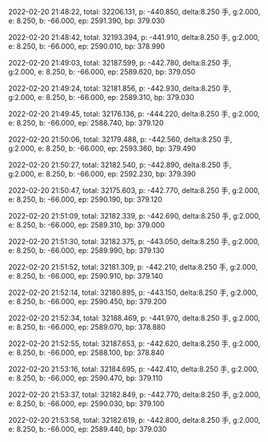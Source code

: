 2022-02-20 21:48:22, total: 32206.131, p: -440.850, delta:8.250 手, g:2.000, e: 8.250, b: -66.000, ep: 2591.390, bp: 379.030

2022-02-20 21:48:42, total: 32193.394, p: -441.910, delta:8.250 手, g:2.000, e: 8.250, b: -66.000, ep: 2590.010, bp: 378.990

2022-02-20 21:49:03, total: 32187.599, p: -442.780, delta:8.250 手, g:2.000, e: 8.250, b: -66.000, ep: 2589.620, bp: 379.050

2022-02-20 21:49:24, total: 32181.856, p: -442.930, delta:8.250 手, g:2.000, e: 8.250, b: -66.000, ep: 2589.310, bp: 379.030

2022-02-20 21:49:45, total: 32176.136, p: -444.220, delta:8.250 手, g:2.000, e: 8.250, b: -66.000, ep: 2588.740, bp: 379.120

2022-02-20 21:50:06, total: 32179.488, p: -442.560, delta:8.250 手, g:2.000, e: 8.250, b: -66.000, ep: 2593.360, bp: 379.490

2022-02-20 21:50:27, total: 32182.540, p: -442.890, delta:8.250 手, g:2.000, e: 8.250, b: -66.000, ep: 2592.230, bp: 379.390

2022-02-20 21:50:47, total: 32175.603, p: -442.770, delta:8.250 手, g:2.000, e: 8.250, b: -66.000, ep: 2590.190, bp: 379.120

2022-02-20 21:51:09, total: 32182.339, p: -442.690, delta:8.250 手, g:2.000, e: 8.250, b: -66.000, ep: 2589.310, bp: 379.000

2022-02-20 21:51:30, total: 32182.375, p: -443.050, delta:8.250 手, g:2.000, e: 8.250, b: -66.000, ep: 2589.990, bp: 379.130

2022-02-20 21:51:52, total: 32181.309, p: -442.210, delta:8.250 手, g:2.000, e: 8.250, b: -66.000, ep: 2590.910, bp: 379.140

2022-02-20 21:52:14, total: 32180.895, p: -443.150, delta:8.250 手, g:2.000, e: 8.250, b: -66.000, ep: 2590.450, bp: 379.200

2022-02-20 21:52:34, total: 32188.469, p: -441.970, delta:8.250 手, g:2.000, e: 8.250, b: -66.000, ep: 2589.070, bp: 378.880

2022-02-20 21:52:55, total: 32187.653, p: -442.620, delta:8.250 手, g:2.000, e: 8.250, b: -66.000, ep: 2588.100, bp: 378.840

2022-02-20 21:53:16, total: 32184.695, p: -442.410, delta:8.250 手, g:2.000, e: 8.250, b: -66.000, ep: 2590.470, bp: 379.110

2022-02-20 21:53:37, total: 32182.849, p: -442.770, delta:8.250 手, g:2.000, e: 8.250, b: -66.000, ep: 2590.030, bp: 379.100

2022-02-20 21:53:58, total: 32182.619, p: -442.800, delta:8.250 手, g:2.000, e: 8.250, b: -66.000, ep: 2589.440, bp: 379.030